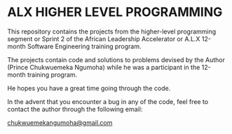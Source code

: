 # ALX HIGHER LEVEL PROGRAMMING

This repository contains the projects from the higher-level programming segment or Sprint 2 of the African Leadership Accelerator or A.L.X 12-month Software Engineering training program.

The projects contain code and solutions to problems devised by the Author (Prince Chukwuemeka Ngumoha) while he was a participant in the 12-month training program.

He hopes you have a great time going through the code.

In the advent that you encounter a bug in any of the code, feel free to contact the author through the following email:

<chukwuemekangumoha@gmail.com>
